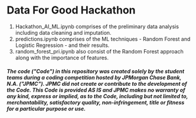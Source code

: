 # Data For Good Hackathon

1. Hackathon_AI_ML.ipynb comprises of the preliminary data analysis including data cleaning and imputation.
2. predictions.ipynb comprises of the ML techniques - Random Forest and Logistic Regression - and their results.
3. random_forest_pri.ipynb also consist of the Random Forest approach along with the importance of features.
##### The code ("Code") in this repository was created solely by the student teams during a coding competition hosted by JPMorgan Chase Bank, N.A. ("JPMC").						JPMC did not create or contribute to the development of the Code.  This Code is provided AS IS and JPMC makes no warranty of any kind, express or implied, as to the Code,						including but not limited to, merchantability, satisfactory quality, non-infringement, title or fitness for a particular purpose or use.